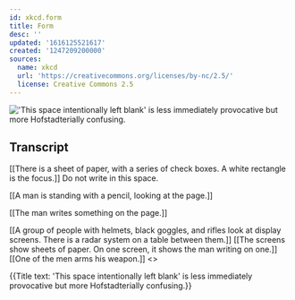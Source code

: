 ```yaml
---
id: xkcd.form
title: Form
desc: ''
updated: '1616125521617'
created: '1247209200000'
sources:
  name: xkcd
  url: 'https://creativecommons.org/licenses/by-nc/2.5/'
  license: Creative Commons 2.5
---
```

!['This space intentionally left blank' is less immediately provocative but more Hofstadterially confusing.](https://imgs.xkcd.com/comics/form.png)

## Transcript
[[There is a sheet of paper, with a series of check boxes.  A white rectangle is the focus.]]
Do not write in this space.

[[A man is standing with a pencil, looking at the page.]]

[[The man writes something on the page.]]

[[A group of people with helmets, black goggles, and rifles look at display screens.  There is a radar system on a table between them.]]
[[The screens show sheets of paper.  On one screen, it shows the man writing on one.]]
[[One of the men arms his weapon.]]
<<Cha-click>>

{{Title text: 'This space intentionally left blank' is less immediately provocative but more Hofstadterially confusing.}}

